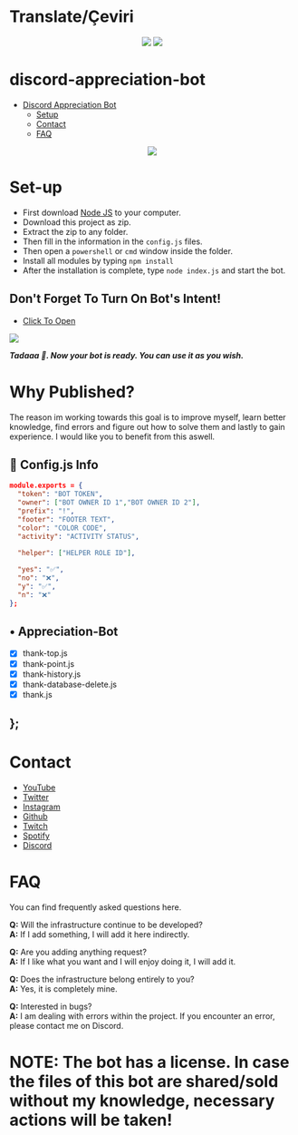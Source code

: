# Translate/Çeviri
<div align="center">
    <a href="https://github.com/xlorienull/discord-appreciation-bot/blob/main/README.md#discord-appreciation-bot" target="_blank"><img src="https://shields.io/badge/English-111111.svg?&style=for-the-badge&logo="></a>
    <a href="https://github.com/xlorienull/discord-appreciation-bot/blob/main/README-tr.md#discord-appreciation-bot" target="_blank"><img src="https://shields.io/badge/Turkish-111111.svg?&style=for-the-badge&logo="></a>
</div>

# discord-appreciation-bot

 - [Discord Appreciation Bot](https://github.com/xlorienull/discord-appreciation-bot)
      - [Setup](#set-up)
      - [Contact](#contact)
      - [FAQ](#faq)

<div align="center">
   <a href="https://github.com/xlorienull">
      <img src="https://xlorienull.life-is-pa.in/ogp/5uL8qwaAi.gif">
   </a>
</div>

# Set-up
* First download [Node JS](https://nodejs.org/en/) to your computer.
* Download this project as zip.
* Extract the zip to any folder.
* Then fill in the information in the `config.js` files.
* Then open a `powershell` or `cmd` window inside the folder.
* Install all modules by typing ```npm install```
* After the installation is complete, type ``node index.js`` and start the bot.


## Don't Forget To Turn On Bot's Intent!
* [Click To Open](https://discord.com/developers/applications)
<img src="https://xlorienull.life-is-pa.in/ogp/5uU7acv4f.gif"/>

***Tadaaa 🎉. Now your bot is ready. You can use it as you wish.***


# Why Published?
The reason im working towards this goal is to improve myself, learn better knowledge, find errors and figure out how to solve them and lastly to gain experience. I would like you to benefit from this aswell.

## 💾 Config.js Info

```json
module.exports = {
  "token": "BOT TOKEN",
  "owner": ["BOT OWNER ID 1","BOT OWNER ID 2"], 
  "prefix": "!",
  "footer": "FOOTER TEXT",
  "color": "COLOR CODE",
  "activity": "ACTIVITY STATUS",

  "helper": ["HELPER ROLE ID"],
  
  "yes": "✅",
  "no": "❌",
  "y": "✅",
  "n": "❌"
};
```

## • Appreciation-Bot
  - [x] thank-top.js
  - [x] thank-point.js
  - [x] thank-history.js
  - [x] thank-database-delete.js
  - [x] thank.js
## };

# Contact
* [YouTube](https://www.youtube.com/channel/UCi1mTrpqsvmgsMUJMosVPmQ)
* [Twitter](https://twitter.com/@xlorienull)
* [Instagram](https://instagram.com/xlorienull)
* [Github](https://github.com/xlorienull)
* [Twitch](https://www.twitch.tv/xlorienull)
* [Spotify](https://open.spotify.com/user/tioe4nfdnqmwkd920wxzbb6lo)
* [Discord](https://discord.com/users/926403053618339840)

# FAQ
You can find frequently asked questions here.

**Q:** Will the infrastructure continue to be developed?<br />
**A:** If I add something, I will add it here indirectly.

**Q:** Are you adding anything request?<br />
**A:** If I like what you want and I will enjoy doing it, I will add it.

**Q:** Does the infrastructure belong entirely to you?<br />
**A:** Yes, it is completely mine.

**Q:** Interested in bugs?<br />
**A:** I am dealing with errors within the project. If you encounter an error, please contact me on Discord.


# NOTE: The bot has a license. In case the files of this bot are shared/sold without my knowledge, necessary actions will be taken!
